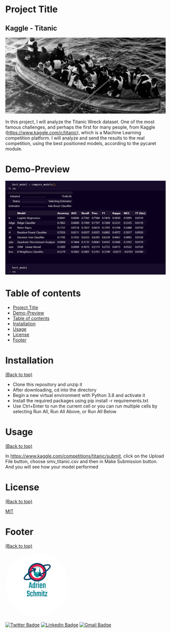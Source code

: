 # Project Title

<h2>Kaggle - Titanic</h2>

![](./images/Salvavidas.jpg)

<!-- Add buttons here -->

In this project, I will analyze the Titanic Wreck dataset. One of the most famous challenges, and perhaps the first for many people, from Kaggle (https://www.kaggle.com/c/titanic), which is a Machine Learning competition platform. I will analyze and send the results to the real competition, using the best positioned models, according to the pycaret module.


# Demo-Preview

<p align="center">
  <img alt="GitHub release" src="images/best_titanic.gif">
</p>

# Table of contents


- [Project Title](#project-title)
- [Demo-Preview](#demo-preview)
- [Table of contents](#table-of-contents)
- [Installation](#installation)
- [Usage](#usage)
- [License](#license)
- [Footer](#footer)

# Installation
[(Back to top)](#table-of-contents)

- Clone this repository and unzip it
- After downloading, cd into the directory
- Begin a new virtual environment with Python 3.8 and activate it
- Install the required packages using pip install -r requirements.txt
- Use Ctrl+Enter to run the current cell or you can run multiple cells by selecting Run All, Run All Above, or Run All Below

# Usage
[(Back to top)](#table-of-contents)

In https://www.kaggle.com/competitions/titanic/submit, click on the Upload File button, choose smv_titanic.csv and then in Make Submission button. And you will see how your model performed

# License
[(Back to top)](#table-of-contents)

<a href="LICENSE.md">MIT</a>

# Footer
[(Back to top)](#table-of-contents)

<img style="border-radius: 50%;" src="images/adrien_logo.png" alt=""/>
 
[![Twitter Badge](https://img.shields.io/badge/-@adrienschmitz-1ca0f1?style=flat-square&labelColor=1ca0f1&logo=twitter&logoColor=white&link=https://twitter.com/adrienschmitz)](https://twitter.com/adrienschmitz) [![Linkedin Badge](https://img.shields.io/badge/-adrienschmitz-blue?style=flat-square&logo=Linkedin&logoColor=white&link=https://www.linkedin.com/in/adrienschmitz/)](https://www.linkedin.com/in/adrienschmitz/) 
[![Gmail Badge](https://img.shields.io/badge/-adriens.schmitz@gmail.com-c14438?style=flat-square&logo=Gmail&logoColor=white&link=mailto:adrien.schmitz@gmail.com)](mailto:adrien.schmitz@gmail.com)
